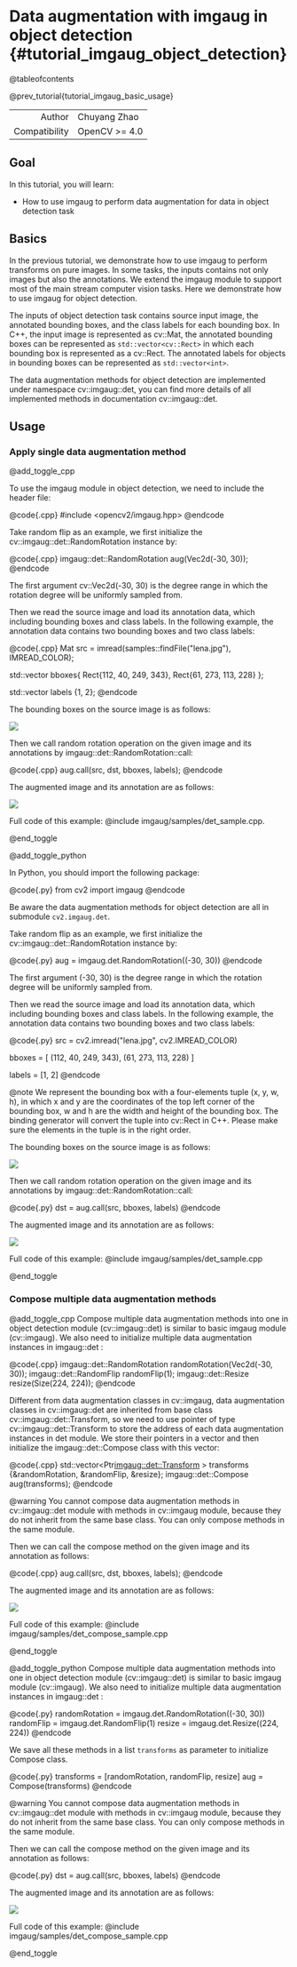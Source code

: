 Data augmentation with imgaug in object detection {#tutorial_imgaug_object_detection}
==============================

@tableofcontents

@prev_tutorial{tutorial_imgaug_basic_usage}

|    |    |
| -: | :- |
| Author | Chuyang Zhao |
| Compatibility | OpenCV >= 4.0 |

Goal
----
In this tutorial, you will learn:
- How to use imgaug to perform data augmentation for data in object detection task

Basics
------
In the previous tutorial, we demonstrate how to use imgaug to perform transforms on pure images.
In some tasks, the inputs contains not only images but also the annotations. We extend the imgaug
module to support most of the main stream computer vision tasks. Here we demonstrate how to use imgaug for
object detection.

The inputs of object detection task contains source input image, the annotated bounding boxes, and the class labels
for each bounding box. In C++, the input image is represented as cv::Mat, the annotated bounding boxes can be represented
as `std::vector<cv::Rect>` in which each bounding box is represented as a cv::Rect. The annotated labels for objects in
bounding boxes can be represented as `std::vector<int>`.

The data augmentation methods for object detection are implemented under namespace cv::imgaug::det, you can
find more details of all implemented methods in documentation cv::imgaug::det.


Usage
-----
### Apply single data augmentation method
@add_toggle_cpp

To use the imgaug module in object detection, we need to include the header file:

@code{.cpp}
#include <opencv2/imgaug.hpp>
@endcode

Take random flip as an example, we first initialize the cv::imgaug::det::RandomRotation instance by:

@code{.cpp}
imgaug::det::RandomRotation aug(Vec2d(-30, 30));
@endcode

The first argument cv::Vec2d(-30, 30) is the degree range in which the rotation degree will be uniformly sampled from.

Then we read the source image and load its annotation data, which including bounding boxes and class labels.
In the following example, the annotation data contains two bounding boxes and two class labels:

@code{.cpp}
Mat src = imread(samples::findFile("lena.jpg"), IMREAD_COLOR);

std::vector<Rect> bboxes{
Rect{112, 40, 249, 343},
Rect{61, 273, 113, 228}
};

std::vector<int> labels {1, 2};
@endcode

The bounding boxes on the source image is as follows:

![](images/det_src.jpg)

Then we call random rotation operation on the given image and its annotations by imgaug::det::RandomRotation::call:

@code{.cpp}
aug.call(src, dst, bboxes, labels);
@endcode

The augmented image and its annotation are as follows:

![](images/det_rotation_out.jpg)

Full code of this example:
@include imgaug/samples/det_sample.cpp.

@end_toggle

@add_toggle_python

In Python, you should import the following package:

@code{.py}
from cv2 import imgaug
@endcode

Be aware the data augmentation methods for object detection are all in submodule `cv2.imgaug.det`.

Take random flip as an example, we first initialize the cv::imgaug::det::RandomRotation instance by:

@code{.py}
aug = imgaug.det.RandomRotation((-30, 30))
@endcode

The first argument (-30, 30) is the degree range in which the rotation degree will be uniformly sampled from.

Then we read the source image and load its annotation data, which including bounding boxes and class labels.
In the following example, the annotation data contains two bounding boxes and two class labels:

@code{.py}
src = cv2.imread("lena.jpg", cv2.IMREAD_COLOR)

bboxes = [
    (112, 40, 249, 343),
    (61, 273, 113, 228)
]

labels = [1, 2]
@endcode

@note We represent the bounding box with a four-elements tuple (x, y, w, h),
in which x and y are the coordinates of the top left corner of the bounding box,
w and h are the width and height of the bounding box. The binding generator will
convert the tuple into cv::Rect in C++. Please make sure the elements in the tuple
is in the right order.

The bounding boxes on the source image is as follows:

![](images/det_src.png)

Then we call random rotation operation on the given image and its annotations by imgaug::det::RandomRotation::call:

@code{.py}
dst = aug.call(src, bboxes, labels)
@endcode

The augmented image and its annotation are as follows:

![](images/det_rotation_out.png)

Full code of this example:
@include imgaug/samples/det_sample.cpp

@end_toggle

### Compose multiple data augmentation methods
@add_toggle_cpp
Compose multiple data augmentation methods into one in object detection module (cv::imgaug::det) is similar to basic imgaug module (cv::imgaug).
We also need to initialize multiple data augmentation instances in imgaug::det :

@code{.cpp}
imgaug::det::RandomRotation randomRotation(Vec2d(-30, 30));
imgaug::det::RandomFlip randomFlip(1);
imgaug::det::Resize resize(Size(224, 224));
@endcode

Different from data augmentation classes in cv::imgaug, data augmentation classes in cv::imgaug::det are inherited from base class
cv::imgaug::det::Transform, so we need to use pointer of type cv::imgaug::det::Transform to store the address of each data augmentation
instances in det module. We store their pointers in a vector and then initialize the imgaug::det::Compose class with this vector:

@code{.cpp}
std::vector<Ptr<imgaug::det::Transform> > transforms {&randomRotation, &randomFlip, &resize};
imgaug::det::Compose aug(transforms);
@endcode

@warning You cannot compose data augmentation methods in cv::imgaug::det module with methods in cv::imgaug module,
because they do not inherit from the same base class. You can only compose methods in the same module.

Then we can call the compose method on the given image and its annotation as follows:

@code{.cpp}
aug.call(src, dst, bboxes, labels);
@endcode

The augmented image and its annotation are as follows:

![](images/det_compose_out.png)

Full code of this example:
@include imgaug/samples/det_compose_sample.cpp

@end_toggle

@add_toggle_python
Compose multiple data augmentation methods into one in object detection module (cv::imgaug::det) is similar to basic imgaug module (cv::imgaug).
We also need to initialize multiple data augmentation instances in imgaug::det :

@code{.py}
randomRotation = imgaug.det.RandomRotation((-30, 30))
randomFlip = imgaug.det.RandomFlip(1)
resize = imgaug.det.Resize((224, 224))
@endcode

We save all these methods in a list `transforms` as parameter to initialize Compose class.

@code{.py}
transforms = [randomRotation, randomFlip, resize]
aug = Compose(transforms)
@endcode

@warning You cannot compose data augmentation methods in cv::imgaug::det module with methods in cv::imgaug module,
because they do not inherit from the same base class. You can only compose methods in the same module.

Then we can call the compose method on the given image and its annotation as follows:

@code{.py}
dst = aug.call(src, bboxes, labels)
@endcode

The augmented image and its annotation are as follows:

![](images/det_compose_out.png)

Full code of this example:
@include imgaug/samples/det_compose_sample.cpp

@end_toggle